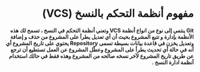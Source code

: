 ﻿# <div dir = rtl > مفهوم أنظمة التحكم بالنسخ (VCS) </dir >
#### <div dir = rtl > ‏‏ Git ينتمي إلى نوع من انواع أنظمة VCS وتعني أنظمة التحكم في النسخ ، ‏تسمح لك هذه الأنظمة ‏بإدارة و تتبع المشروع ‏بحيث أن أي تعديل يطرأ على المشروع من حذف و إضافة وتعديل ‏يخزن في قاعدة بيانات بسيطة تسمى Repository يحتوي على تاريخ المشروع ‏أي أنه في حالة أي تحديث يطرأ على المشروع وعطّل المشروع عن العمل تستطيع أن ترجع عن طريق تاريخ المشروع لآخر نسخه صالحه من المشروع وهذه فقط في حالك استخدام أنظمة ادارة النسخ . </dir >


